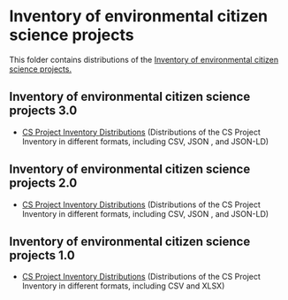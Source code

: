 # Inventory of environmental citizen science projects

This folder contains distributions of the [Inventory of environmental citizen science projects.](https://data.jrc.ec.europa.eu/dataset/jrc-citsci-10004)

## Inventory of environmental citizen science projects 3.0

- [CS Project Inventory Distributions](https://ec-jrc.github.io/citsci-ontology/distribution/Inventory%20of%20environmental%20citizen%20science%20projects%203.0.zip)
(Distributions of the CS Project Inventory in different formats, including CSV, JSON , and JSON-LD)


## Inventory of environmental citizen science projects 2.0

- [CS Project Inventory Distributions](https://ec-jrc.github.io/citsci-ontology/distribution/Inventory%20of%20environmental%20citizen%20science%20projects%202.0.zip)
(Distributions of the CS Project Inventory in different formats, including CSV, JSON , and JSON-LD)


## Inventory of environmental citizen science projects 1.0

- [CS Project Inventory Distributions](https://ec-jrc.github.io/citsci-ontology/distribution/Inventory%20of%20environmental%20citizen%20science%20projects.zip)
(Distributions of the CS Project Inventory in different formats, including CSV and XLSX)


